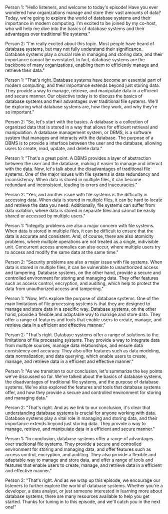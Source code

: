 Person 1: "Hello listeners, and welcome to today's episode! Have you ever wondered how organizations manage and store their vast amounts of data? Today, we're going to explore the world of database systems and their importance in modern computing. I'm excited to be joined by my co-host, who will help me dive into the basics of database systems and their advantages over traditional file systems."

Person 2: "I'm really excited about this topic. Most people have heard of database systems, but may not fully understand their significance. Database systems play a crucial role in managing and storing data, and their importance cannot be overstated. In fact, database systems are the backbone of many organizations, enabling them to efficiently manage and retrieve their data."

Person 1: "That's right. Database systems have become an essential part of modern computing, and their importance extends beyond just storing data. They provide a way to manage, retrieve, and manipulate data in a efficient and secure manner. Our objective today is to discuss the basics of database systems and their advantages over traditional file systems. We'll be exploring what database systems are, how they work, and why they're so important."

Person 2: "So, let's start with the basics. A database is a collection of organized data that is stored in a way that allows for efficient retrieval and manipulation. A database management system, or DBMS, is a software system that manages and interacts with the database. The purpose of a DBMS is to provide a interface between the user and the database, allowing users to create, read, update, and delete data."

Person 1: "That's a great point. A DBMS provides a layer of abstraction between the user and the database, making it easier to manage and interact with the data. Now, let's talk about the disadvantages of traditional file systems. One of the major issues with file systems is data redundancy and inconsistency. When data is stored in multiple files, it can become redundant and inconsistent, leading to errors and inaccuracies."

Person 2: "Yes, and another issue with file systems is the difficulty in accessing data. When data is stored in multiple files, it can be hard to locate and retrieve the data you need. Additionally, file systems can suffer from data isolation, where data is stored in separate files and cannot be easily shared or accessed by multiple users."

Person 1: "Integrity problems are also a major concern with file systems. When data is stored in multiple files, it can be difficult to ensure that the data is accurate and consistent. And, of course, there are also atomicity problems, where multiple operations are not treated as a single, indivisible unit. Concurrent access anomalies can also occur, where multiple users try to access and modify the same data at the same time."

Person 2: "Security problems are also a major issue with file systems. When data is stored in multiple files, it can be vulnerable to unauthorized access and tampering. Database systems, on the other hand, provide a secure and controlled environment for storing and managing data. They offer features such as access control, encryption, and auditing, which help to protect the data from unauthorized access and tampering."

Person 1: "Now, let's explore the purpose of database systems. One of the main limitations of file processing systems is that they are designed to manage and store data in a specific way. Database systems, on the other hand, provide a flexible and adaptable way to manage and store data. They offer a range of features and tools that enable users to create, manage, and retrieve data in a efficient and effective manner."

Person 2: "That's right. Database systems offer a range of solutions to the limitations of file processing systems. They provide a way to integrate data from multiple sources, manage data relationships, and ensure data consistency and accuracy. They also offer features such as data modeling, data normalization, and data querying, which enable users to create, manage, and retrieve data in a efficient and effective manner."

Person 1: "As we transition to our conclusion, let's summarize the key points we've discussed so far. We've talked about the basics of database systems, the disadvantages of traditional file systems, and the purpose of database systems. We've also explored the features and tools that database systems offer, and how they provide a secure and controlled environment for storing and managing data."

Person 2: "That's right. And as we link to our conclusion, it's clear that understanding database systems is crucial for anyone working with data. Database systems play a vital role in managing and storing data, and their importance extends beyond just storing data. They provide a way to manage, retrieve, and manipulate data in a efficient and secure manner."

Person 1: "In conclusion, database systems offer a range of advantages over traditional file systems. They provide a secure and controlled environment for storing and managing data, and offer features such as access control, encryption, and auditing. They also provide a flexible and adaptable way to manage and store data, and offer a range of tools and features that enable users to create, manage, and retrieve data in a efficient and effective manner."

Person 2: "That's right. And as we wrap up this episode, we encourage our listeners to further explore the world of database systems. Whether you're a developer, a data analyst, or just someone interested in learning more about database systems, there are many resources available to help you get started. Thanks for tuning in to this episode, and we'll catch you in the next one!"